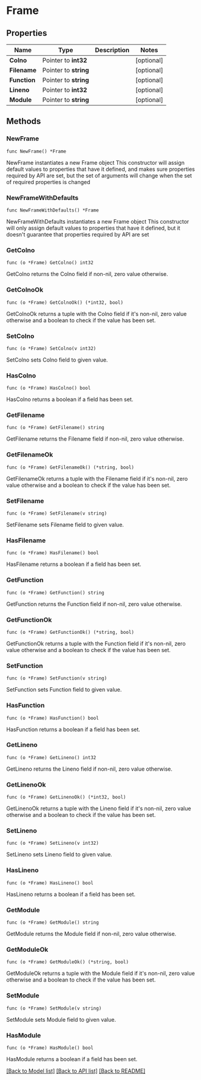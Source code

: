 # Frame

## Properties

Name | Type | Description | Notes
------------ | ------------- | ------------- | -------------
**Colno** | Pointer to **int32** |  | [optional] 
**Filename** | Pointer to **string** |  | [optional] 
**Function** | Pointer to **string** |  | [optional] 
**Lineno** | Pointer to **int32** |  | [optional] 
**Module** | Pointer to **string** |  | [optional] 

## Methods

### NewFrame

`func NewFrame() *Frame`

NewFrame instantiates a new Frame object
This constructor will assign default values to properties that have it defined,
and makes sure properties required by API are set, but the set of arguments
will change when the set of required properties is changed

### NewFrameWithDefaults

`func NewFrameWithDefaults() *Frame`

NewFrameWithDefaults instantiates a new Frame object
This constructor will only assign default values to properties that have it defined,
but it doesn't guarantee that properties required by API are set

### GetColno

`func (o *Frame) GetColno() int32`

GetColno returns the Colno field if non-nil, zero value otherwise.

### GetColnoOk

`func (o *Frame) GetColnoOk() (*int32, bool)`

GetColnoOk returns a tuple with the Colno field if it's non-nil, zero value otherwise
and a boolean to check if the value has been set.

### SetColno

`func (o *Frame) SetColno(v int32)`

SetColno sets Colno field to given value.

### HasColno

`func (o *Frame) HasColno() bool`

HasColno returns a boolean if a field has been set.

### GetFilename

`func (o *Frame) GetFilename() string`

GetFilename returns the Filename field if non-nil, zero value otherwise.

### GetFilenameOk

`func (o *Frame) GetFilenameOk() (*string, bool)`

GetFilenameOk returns a tuple with the Filename field if it's non-nil, zero value otherwise
and a boolean to check if the value has been set.

### SetFilename

`func (o *Frame) SetFilename(v string)`

SetFilename sets Filename field to given value.

### HasFilename

`func (o *Frame) HasFilename() bool`

HasFilename returns a boolean if a field has been set.

### GetFunction

`func (o *Frame) GetFunction() string`

GetFunction returns the Function field if non-nil, zero value otherwise.

### GetFunctionOk

`func (o *Frame) GetFunctionOk() (*string, bool)`

GetFunctionOk returns a tuple with the Function field if it's non-nil, zero value otherwise
and a boolean to check if the value has been set.

### SetFunction

`func (o *Frame) SetFunction(v string)`

SetFunction sets Function field to given value.

### HasFunction

`func (o *Frame) HasFunction() bool`

HasFunction returns a boolean if a field has been set.

### GetLineno

`func (o *Frame) GetLineno() int32`

GetLineno returns the Lineno field if non-nil, zero value otherwise.

### GetLinenoOk

`func (o *Frame) GetLinenoOk() (*int32, bool)`

GetLinenoOk returns a tuple with the Lineno field if it's non-nil, zero value otherwise
and a boolean to check if the value has been set.

### SetLineno

`func (o *Frame) SetLineno(v int32)`

SetLineno sets Lineno field to given value.

### HasLineno

`func (o *Frame) HasLineno() bool`

HasLineno returns a boolean if a field has been set.

### GetModule

`func (o *Frame) GetModule() string`

GetModule returns the Module field if non-nil, zero value otherwise.

### GetModuleOk

`func (o *Frame) GetModuleOk() (*string, bool)`

GetModuleOk returns a tuple with the Module field if it's non-nil, zero value otherwise
and a boolean to check if the value has been set.

### SetModule

`func (o *Frame) SetModule(v string)`

SetModule sets Module field to given value.

### HasModule

`func (o *Frame) HasModule() bool`

HasModule returns a boolean if a field has been set.


[[Back to Model list]](../README.md#documentation-for-models) [[Back to API list]](../README.md#documentation-for-api-endpoints) [[Back to README]](../README.md)


